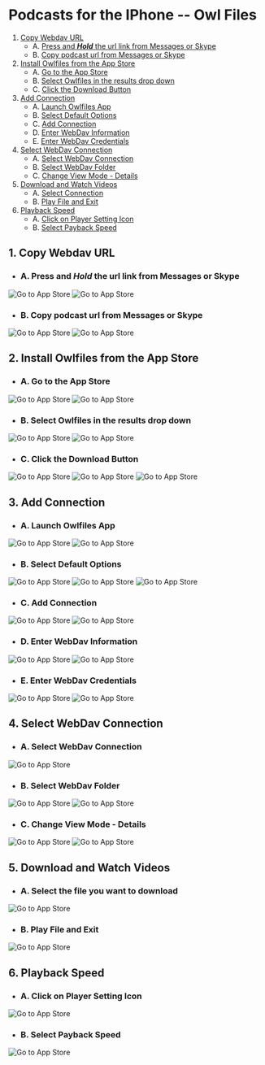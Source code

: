 # Podcasts for the IPhone -- Owl Files

1. [Copy Webdav URL](#1-copy-webdav-url)
    * A. [Press and ___Hold___ the url link from Messages or Skype](#a-press-and-hold-the-url-link-from-messages-or-skype)
    * B. [Copy podcast url from Messages or Skype](#b-copy-podcast-url-from-messages-or-skype)
2. [Install Owlfiles from the App Store](#2-install-owlfiles-from-the-app-store)
    * A. [Go to the App Store](#a-go-to-the-app-store)
    * B. [Select Owlfiles in the results drop down](#b-select-owlfiles-in-the-results-drop-down)
    * C. [Click the Download Button](#c-click-the-download-button)
3. [Add Connection](#3-add-connection)
    * A. [Launch Owlfiles App](#a-launch-owlfiles-app)
    * B. [Select Default Options](#b-select-default-options)
    * C. [Add Connection](#3-add-connection)
    * D. [Enter WebDav Information](#d-enter-webdav-information)
    * E. [Enter WebDav Credentials](#e-enter-webdav-credentials)
4. [Select WebDav Connection](#4-select-webdav-connection)
    * A. [Select WebDav Connection](#a-select-webdav-connection)
    * B. [Select WebDav Folder](#b-select-webdav-folder)
    * C. [Change View Mode - Details](#c-change-view-mode---details)
5. [Download and Watch Videos](#5-download-and-watch-videos)
    * A. [Select Connection](#a-select-connection)
    * B. [Play File and Exit](#b-play-file-and-exit)
6. [Playback Speed](#6-playback-speed)
    * A. [Click on Player Setting Icon](#a-click-on-player-setting-icon)
    * B. [Select Payback Speed](#b-select-payback-speed)

## 1. Copy Webdav URL

* ### A. Press and ___Hold___ the url link from Messages or Skype

![Go to App Store](images/rssradio/Messages01.png)
![Go to App Store](images/rssradio/Skype03.png)

* ### B. Copy podcast url from Messages or Skype

![Go to App Store](images/rssradio/Messages02.png)
![Go to App Store](images/rssradio/Skype01.png)

## 2. Install Owlfiles from the App Store

* ### A. Go to the App Store
![Go to App Store](images/rssradio/HomeScreen01.png)
![Go to App Store](images/rssradio/AppStore01.png)

* ### B. Select Owlfiles in the results drop down

![Go to App Store](images/rssradio/AppStore02.png)
![Go to App Store](images/owlfiles/MD-AppStore-Search.png)

* ### C. Click the Download Button
![Go to App Store](images/owlfiles/MD-AppStore-Get.png)
![Go to App Store](images/owlfiles/MD-AppStore-Install.png)
![Go to App Store](images/owlfiles/MD-AppStore-Install-Complete.png)

## 3. Add Connection

* ### A. Launch Owlfiles App
![Go to App Store](images/owlfiles/HomePage-Owlfiles.png)
![Go to App Store](images/owlfiles/MD-AppStore-Open.png)

* ### B. Select Default Options
![Go to App Store](images/owlfiles/MD-Owlfiles-Notifications.png)
![Go to App Store](images/owlfiles/MD-Owlfiles-AccessLocalNetwork.png)
![Go to App Store](images/owlfiles/MD-Owlfiles-Connections-Menu.png)

* ### C. Add Connection
![Go to App Store](images/owlfiles/MD-Owlfiles-Add-Connections.png)
![Go to App Store](images/owlfiles/MD-Owlfiles-Connections-ContextMenu.png)

* ### D. Enter WebDav Information
![Go to App Store](images/owlfiles/MD-Owlfiles-NewConnection.png)
![Go to App Store](images/owlfiles/MD-Owlfiles-FillForm.png)

* ### E. Enter WebDav Credentials
![Go to App Store](images/owlfiles/MD-Owlfiles-Hostname.png)
![Go to App Store](images/owlfiles/MD-Owlfiles-Login.png)

## 4. Select WebDav Connection

* ### A. Select WebDav Connection
![Go to App Store](images/owlfiles/MD-Owlfiles-Connections.png)

* ### B. Select WebDav Folder
![Go to App Store](images/owlfiles/MD-Owlfiles-WebDav-Root.png)
![Go to App Store](images/owlfiles/MD-Owlfiles-WebDav-Compressed-Chinese.png)

* ### C. Change View Mode - Details
![Go to App Store](images/owlfiles/MD-Owlfiles-WebDav-ViewMode-Menu.png)
![Go to App Store](images/owlfiles/MD-Owlfiles-WebDav-ViewMode.png)

## 5. Download and Watch Videos

* ### A. Select the file you want to download
![Go to App Store](images/owlfiles/MD-Owlfiles-WebDav-FileList.png)

* ### B. Play File and Exit
![Go to App Store](images/owlfiles/MD-Owlfiles-Player-Exit.png)

## 6. Playback Speed

* ### A. Click on Player Setting Icon
![Go to App Store](images/owlfiles/MD-Owlfiles-Player-PlaybackSpeed-Menu.png)

* ### B. Select Payback Speed
![Go to App Store](images/owlfiles/MD-Owlfiles-Player-PlaybackSpeed.png)
